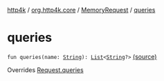 [http4k](../../index.md) / [org.http4k.core](../index.md) / [MemoryRequest](index.md) / [queries](./queries.md)

# queries

`fun queries(name: `[`String`](https://kotlinlang.org/api/latest/jvm/stdlib/kotlin/-string/index.html)`): `[`List`](https://kotlinlang.org/api/latest/jvm/stdlib/kotlin.collections/-list/index.html)`<`[`String`](https://kotlinlang.org/api/latest/jvm/stdlib/kotlin/-string/index.html)`?>` [(source)](https://github.com/http4k/http4k/blob/master/http4k-core/src/main/kotlin/org/http4k/core/http.kt#L165)

Overrides [Request.queries](../-request/queries.md)

